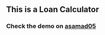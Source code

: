 ## This is a Loan Calculator

### Check the demo on [asamad05](https://asamad05.github.io/loan_calculator)